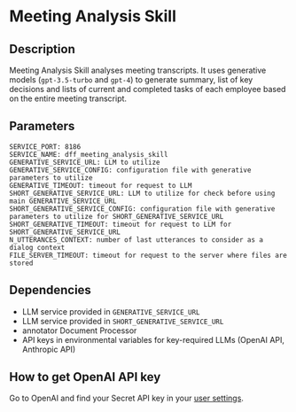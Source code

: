 # Meeting Analysis Skill

## Description

Meeting Analysis Skill analyses meeting transcripts. It uses generative models (`gpt-3.5-turbo` and `gpt-4`) to generate summary, list of key decisions and lists of current and completed tasks of each employee based on the entire meeting transcript.

## Parameters

```
SERVICE_PORT: 8186
SERVICE_NAME: dff_meeting_analysis_skill
GENERATIVE_SERVICE_URL: LLM to utilize
GENERATIVE_SERVICE_CONFIG: configuration file with generative parameters to utilize
GENERATIVE_TIMEOUT: timeout for request to LLM
SHORT_GENERATIVE_SERVICE_URL: LLM to utilize for check before using main GENERATIVE_SERVICE_URL
SHORT_GENERATIVE_SERVICE_CONFIG: configuration file with generative parameters to utilize for SHORT_GENERATIVE_SERVICE_URL
SHORT_GENERATIVE_TIMEOUT: timeout for request to LLM for SHORT_GENERATIVE_SERVICE_URL
N_UTTERANCES_CONTEXT: number of last utterances to consider as a dialog context
FILE_SERVER_TIMEOUT: timeout for request to the server where files are stored
```

## Dependencies

- LLM service provided in `GENERATIVE_SERVICE_URL`
- LLM service provided in `SHORT_GENERATIVE_SERVICE_URL`
- annotator Document Processor
- API keys in environmental variables for key-required LLMs (OpenAI API, Anthropic API)


## How to get OpenAI API key

Go to OpenAI and find your Secret API key in your [user settings](https://platform.openai.com/account/api-keys).